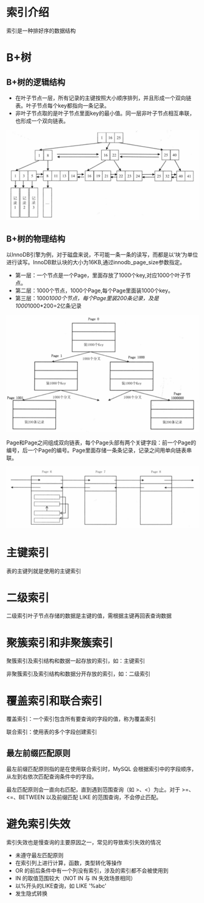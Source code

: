 # 索引介绍

索引是一种排好序的数据结构

# B+树

## B+树的逻辑结构

- 在叶子节点一层，所有记录的主键按照大小顺序排列，并且形成一个双向链表。叶子节点每个key都指向一条记录。
- 非叶子节点取的是叶子节点里面key的最小值。同一层非叶子节点相互串联，也形成一个双向链表。

![img.png](../../posts/2024/06/20/01.png)

## B+树的物理结构

以InnoDB引擎为例，对于磁盘来说，不可能一条一条的读写，而都是以‘块‘为单位进行读写。InnoDB默认块的大小为16KB,通过innodb_page_size参数指定。

- 第一层：一个节点是一个Page，里面存放了1000个key,对应1000个叶子节点。
- 第二层：1000个节点，1000个Page,每个Page里面装1000个key。
- 第三层：1000*1000个节点，每个Page里装200条记录，及是1000*1000*200=2亿条记录

![img.png](../../posts/2024/06/20/02.png)

Page和Page之间组成双向链表，每个Page头部有两个关键字段：前一个Page的编号，后一个Page的编号。Page里面存储一条条记录，记录之间用单向链表串联。

![img.png](../../posts/2024/06/20/03.png)

# 主键索引

表的主键列就是使用的主键索引

# 二级索引

二级索引叶子节点存储的数据是主键的值，需根据主键再回表查询数据

# 聚簇索引和非聚簇索引

聚簇索引及索引结构和数据一起存放的索引，如：主键索引

非聚簇索引及索引结构和数据分开存放的索引，如：二级索引

# 覆盖索引和联合索引

覆盖索引：一个索引包含所有要查询的字段的值，称为覆盖索引

联合索引：使用表的多个字段创建索引

## 最左前缀匹配原则

最左前缀匹配原则指的是在使用联合索引时，MySQL 会根据索引中的字段顺序，从左到右依次匹配查询条件中的字段。

最左匹配原则会一直向右匹配，直到遇到范围查询（如 >、<）为止。对于 >=、<=、BETWEEN 以及前缀匹配 LIKE 的范围查询，不会停止匹配。

# 避免索引失效

索引失效也是慢查询的主要原因之一，常见的导致索引失效的情况

- 未遵守最左匹配原则
- 在索引列上进行计算，函数，类型转化等操作
- OR 的前后条件中有一个列没有索引，涉及的索引都不会被使用到
- IN 的取值范围较大（NOT IN 与 IN 失效场景相同）
- 以%开头的LIKE查询，如 LIKE '%abc'
- 发生隐式转换







